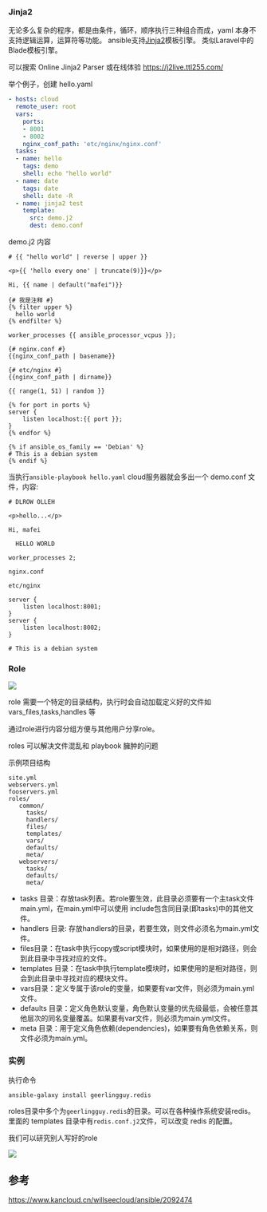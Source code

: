 ### Jinja2

无论多么复杂的程序，都是由条件，循环，顺序执行三种组合而成，yaml 本身不支持逻辑运算，运算符等功能。
ansible支持[Jinja2](https://jinja.palletsprojects.com/en/3.0.x/)模板引擎。
类似Laravel中的Blade模板引擎。

可以搜索 Online Jinja2 Parser 或在线体验 https://j2live.ttl255.com/

举个例子，创建 hello.yaml
```yaml
- hosts: cloud
  remote_user: root
  vars:
    ports:
    - 8001
    - 8002
    nginx_conf_path: 'etc/nginx/nginx.conf'
  tasks:
  - name: hello
    tags: demo
    shell: echo "hello world"
  - name: date
    tags: date
    shell: date -R
  - name: jinja2 test
    template: 
      src: demo.j2 
      dest: demo.conf
```

demo.j2 内容
```ninja2
# {{ "hello world" | reverse | upper }}

<p>{{ 'hello every one' | truncate(9)}}</p>

Hi, {{ name | default("mafei")}}

{# 我是注释 #}
{% filter upper %}
  hello world
{% endfilter %}

worker_processes {{ ansible_processor_vcpus }};

{# nginx.conf #}
{{nginx_conf_path | basename}}

{# etc/nginx #}
{{nginx_conf_path | dirname}}

{{ range(1, 51) | random }}

{% for port in ports %}
server {
	listen localhost:{{ port }};
}
{% endfor %}

{% if ansible_os_family == 'Debian' %}
# This is a debian system
{% endif %}
```
当执行`ansible-playbook hello.yaml`
cloud服务器就会多出一个 demo.conf 文件，内容:

```
# DLROW OLLEH

<p>hello...</p>

Hi, mafei

  HELLO WORLD

worker_processes 2;

nginx.conf

etc/nginx

server {
	listen localhost:8001;
}
server {
	listen localhost:8002;
}

# This is a debian system
```

### Role

![](http://pek3b.qingstor.com/hexo-blog/20220213202526.png)

role 需要一个特定的目录结构，执行时会自动加载定义好的文件如 vars_files,tasks,handles 等

通过role进行内容分组方便与其他用户分享role。

roles 可以解决文件混乱和 playbook 臃肿的问题

示例项目结构
```
site.yml
webservers.yml
fooservers.yml
roles/
   common/
     tasks/
     handlers/
     files/
     templates/
     vars/
     defaults/
     meta/
   webservers/
     tasks/
     defaults/
     meta/
```


* tasks 目录：存放task列表。若role要生效，此目录必须要有一个主task文件main.yml，在main.yml中可以使用 include包含同目录(即tasks)中的其他文件。
* handlers 目录: 存放handlers的目录，若要生效，则文件必须名为main.yml文件。
* files目录：在task中执行copy或script模块时，如果使用的是相对路径，则会到此目录中寻找对应的文件。
* templates 目录：在task中执行template模块时，如果使用的是相对路径，则会到此目录中寻找对应的模块文件。
* vars目录：定义专属于该role的变量，如果要有var文件，则必须为main.yml文件。
* defaults 目录：定义角色默认变量，角色默认变量的优先级最低，会被任意其他层次的同名变量覆盖。如果要有var文件，则必须为main.yml文件。
* meta 目录：用于定义角色依赖(dependencies)，如果要有角色依赖关系，则文件必须为main.yml。

### 实例
执行命令

`ansible-galaxy install geerlingguy.redis`

roles目录中多个为`geerlingguy.redis`的目录。可以在各种操作系统安装redis。
里面的 templates 目录中有`redis.conf.j2`文件，可以改变 redis 的配置。

我们可以研究别人写好的role

![](http://pek3b.qingstor.com/hexo-blog/20220215175839.png)

## 参考
https://www.kancloud.cn/willseecloud/ansible/2092474